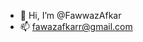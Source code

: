 - 👋 Hi, I’m @FawwazAfkar
- 📫 fawazafkarr@gmail.com


<!---
FawwazAfkar/FawwazAfkar is a ✨ special ✨ repository because its `README.md` (this file) appears on your GitHub profile.
You can click the Preview link to take a look at your changes.
--->
